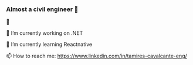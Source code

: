 ### Almost a civil engineer 👋

🤔

🔭 I’m currently working on .NET

🌱 I’m currently learning Reactnative


📫 How to reach me: https://www.linkedin.com/in/tamires-cavalcante-eng/


